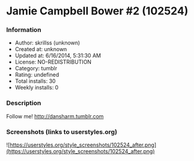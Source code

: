 # Jamie Campbell Bower #2 (102524)

### Information
- Author: skrillss (unknown)
- Created at: unknown
- Updated at: 6/16/2014, 5:31:30 AM
- License: NO-REDISTRIBUTION
- Category: tumblr
- Rating: undefined
- Total installs: 30
- Weekly installs: 0


### Description
Follow me! http://dansharm.tumblr.com


### Screenshots (links to userstyles.org)
![https://userstyles.org/style_screenshots/102524_after.png](https://userstyles.org/style_screenshots/102524_after.png)


